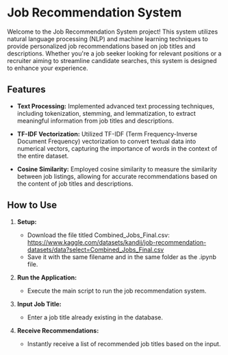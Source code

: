 # Job Recommendation System

Welcome to the Job Recommendation System project! This system utilizes natural language processing (NLP) and machine learning techniques to provide personalized job recommendations based on job titles and descriptions. Whether you're a job seeker looking for relevant positions or a recruiter aiming to streamline candidate searches, this system is designed to enhance your experience.

## Features

- **Text Processing:** Implemented advanced text processing techniques, including tokenization, stemming, and lemmatization, to extract meaningful information from job titles and descriptions.

- **TF-IDF Vectorization:** Utilized TF-IDF (Term Frequency-Inverse Document Frequency) vectorization to convert textual data into numerical vectors, capturing the importance of words in the context of the entire dataset.

- **Cosine Similarity:** Employed cosine similarity to measure the similarity between job listings, allowing for accurate recommendations based on the content of job titles and descriptions.


## How to Use

1. **Setup:**
   - Download the file titled Combined_Jobs_Final.csv: https://www.kaggle.com/datasets/kandij/job-recommendation-datasets/data?select=Combined_Jobs_Final.csv
   - Save it with the same filename and in the same folder as the .ipynb file. 

3. **Run the Application:**
   - Execute the main script to run the job recommendation system.

4. **Input Job Title:**
   - Enter a job title already existing in the database.

5. **Receive Recommendations:**
   - Instantly receive a list of recommended job titles based on the input.
